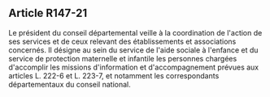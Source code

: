 ## Article R147-21

Le président du conseil départemental veille à la coordination de l'action de ses services et de ceux
relevant des établissements et associations concernés. Il désigne au sein du service de l'aide sociale
à l'enfance et du service de protection maternelle et infantile les personnes chargées d'accomplir les
missions d'information et d'accompagnement prévues aux articles L. 222-6 et L. 223-7, et notamment les
correspondants départementaux du conseil national.

